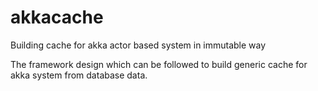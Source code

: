 # akkacache
Building cache for akka actor based system in immutable way

The framework design which can be followed to build generic cache for akka system from database data.


